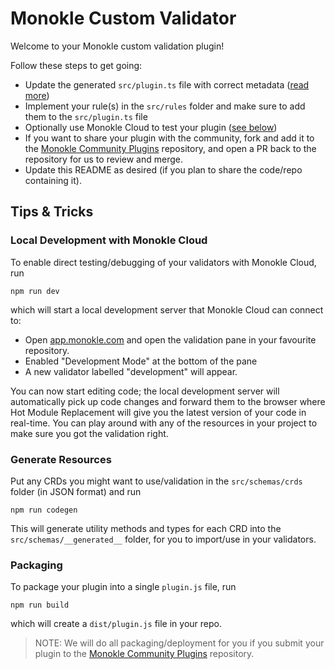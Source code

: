 # Monokle Custom Validator

Welcome to your Monokle custom validation plugin!

Follow these steps to get going:

- Update the generated `src/plugin.ts` file with correct metadata ([read more](#plugin-metadata))
- Implement your rule(s) in the `src/rules` folder and make sure to add them to the `src/plugin.ts` file
- Optionally use Monokle Cloud to test your plugin ([see below](#local-development-with-monokle-cloud))
- If you want to share your plugin with the community, fork and add it to the [Monokle Community Plugins](https://github.com/kubeshop/monokle-community-plugins)
  repository, and open a PR back to the repository for us to review and merge.
- Update this README as desired (if you plan to share the code/repo containing it).

## Tips & Tricks

### Local Development with Monokle Cloud

To enable direct testing/debugging of your validators with Monokle Cloud, run

```
npm run dev
```

which will start a local development server that Monokle Cloud can connect to:

- Open [app.monokle.com](https://app.monokle.com) and open the validation pane in your favourite repository.
- Enabled "Development Mode" at the bottom of the pane
- A new validator labelled "development" will appear.

You can now start editing code; the local development server will automatically pick up code changes and forward
them to the browser where Hot Module Replacement will give you the latest version of your code in real-time.
You can play around with any of the resources in your project to make sure you got the validation right.

### Generate Resources

Put any CRDs you might want to use/validation in the `src/schemas/crds` folder (in JSON format) and run

```
npm run codegen
```

This will generate utility methods and types for each CRD into the `src/schemas/__generated__` folder, for you
to import/use in your validators.

### Packaging

To package your plugin into a single `plugin.js` file, run

```
npm run build
```

which will create a `dist/plugin.js` file in your repo.

> NOTE: We will do all packaging/deployment for you if you submit your plugin to
the [Monokle Community Plugins](https://github.com/kubeshop/monokle-community-plugins) repository.  
